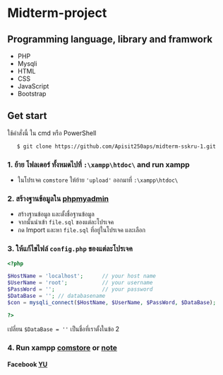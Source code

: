 # Midterm-project

## Programming language, library and framwork
- PHP
- Mysqli
- HTML
- CSS 
- JavaScript
- Bootstrap

## Get start
ใช้คำสั่งนี้ ใน cmd หรือ PowerShell

```bash
   $ git clone https://github.com/Apisit250aps/midterm-sskru-1.git 
```

### 1. ย้าย โฟลเดอร์ ทั้งหมดไปที่  ``` :\xampp\htdoc\ ``` and run xampp
   - ในโปรเจค `comstore` ให้ย้าย ``` 'upload' ``` ออกมาที่  ``` :\xampp\htdoc\ ```

### 2. สร้างฐานข้อมูลใน [phpmyadmin](http://localhost/phpmyadmin/)
   - สร้างฐานข้อมูล และตั้งชื่อฐานข้อมูล
   - จากนั้นนำเข้า  `file.sql` ของแต่ละโปรเจค 
   - กด Import และหา `file.sql` ที่อยู่ในโปรเจค และเลือก

### 3. ให้แก้ไขไฟล์ `config.php` ของแต่ละโปรเจค 
```php
<?php 

$HostName = 'localhost';      // your host name
$UserName = 'root';           // your username
$PassWord = '';               // your password
$DataBase = ''; // databasename 
$con = mysqli_connect($HostName, $UserName, $PassWord, $DataBase);

?>
```
เปลี่ยน `$DataBase = ''` เป็นชื่อที่เราตั้งในข้อ 2 

### 4. Run xampp [comstore](http://localhost/comstore/)  or  [note](http://localhost/note/)

#### Facebook [YU](https://web.facebook.com/aps.apisit.250/)
